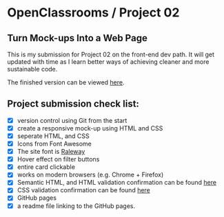 # OpenClassrooms / Project 02 
## Turn Mock-ups Into a Web Page

This is my submission for Project 02 on the front-end dev path. It will get updated with time as I learn better ways of achieving cleaner and more sustainable code. 

The finished version can be viewed [here](https://hazim.github.io/OCproject2/). 

## Project submission check list:
- [x] version control using Git from the start
- [x] create a responsive mock-up using HTML and CSS
- [x] seperate HTML, and CSS
- [x] Icons from Font Awesome 
- [x] The site font is [Raleway](https://fonts.google.com/specimen/Raleway?preview.text_type=custom)
- [x] Hover effect on filter buttons 
- [x] entire card clickable 
- [x] works on modern browsers (e.g. Chrome + Firefox)
- [x] Semantic HTML, and HTML validation confirmation can be found [here](https://validator.w3.org/nu/?doc=https%3A%2F%2Fhazim.github.io%2FOCproject2%2F)
- [x] CSS validation confirmation can be found [here](https://jigsaw.w3.org/css-validator/validator?uri=https%3A%2F%2Fhazim.github.io%2FOCproject2%2F&profile=css3svg&usermedium=all&warning=1&vextwarning=&lang=en) 
- [x] GitHub pages
- [x] a readme file linking to the GitHub pages.
